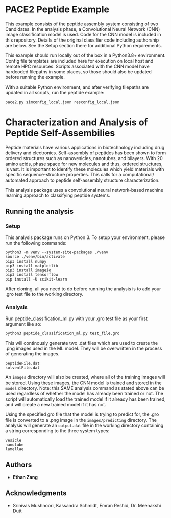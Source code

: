# PACE2 Peptide Example

This example consists of the peptide assembly system consisting of two Candidates. In the analysis phase, a Convolutional Neural Network (CNN) image classification model is used. Code for the CNN model is included in this repository. Details of the original classifier code including authorship are below. See the Setup section there for additional Python requirements.

This example should run locally out of the box in a Python3.8+ environment. Config file templates are included here for execution on local host and remote HPC resources. Scripts associated with the CNN model have hardcoded filepaths in some places, so those should also be updated before running the example.

With a suitable Python environment, and after verifying filepaths are updated in all scripts, run the peptide example:
```
pace2.py simconfig_local.json resconfig_local.json
```

# Characterization and Analysis of Peptide Self-Assembilies

Peptide materials have various applications in biotechnology including drug delivery and electronics. Self-assembly of peptides has been shown to form ordered structures such as nanovesicles, nanotubes, and bilayers. With 20 amino acids, phase space for new molecules and thus, ordered structures, is vast. It is important to identify these molecules which yield materials with specific sequence-structure properties. This calls for a computational/ automated approach to peptide self-assembly structure characterization.

This analysis package uses a convolutional neural network-based machine learning approach to classifying peptide systems.

## Running the analysis

### Setup

This analysis package runs on Python 3. To setup your environment, please run the following commands:

```
python3 -m venv --system-site-packages ./venv
source ./venv/bin/activate
pip3 install numpy
pip3 install matplotlib
pip3 install imageio
pip3 install tensorflow
pip install -U scikit-learn
```

After cloning, all you need to do before running the analysis is to add your .gro test file to the working directory. 

### Analysis

Run peptide_classification_ml.py with your .gro test file as your first argument like so:

```
python3 peptide_classification_ml.py test_file.gro
```

This will continously generate two .dat files which are used to create the .png images used in the ML model. They will be overwritten in the process of generating the images.

```
peptideFile.dat
solventFile.dat
```

An `images` directory will also be created, where all of the training images will be stored. Using these images, the CNN model is trained and stored in the `model` directory. Note: this SAME analysis command as stated above can be used regardless of whether the model has already been trained or not. The script will automatically load the trained model if it already has been trained, and will create a new trained model if it has not. 

Using the specified gro file that the model is trying to predict for, the .gro file is converted to a .png image in the `images/predicting` directory. The analysis will  generate an `output.dat` file in the working directory containing a string corresponding to the three system types:
```
vesicle
nanotube
lamellae
```


## Authors

* **Ethan Zang** 

## Acknowledgments

* Srinivas Mushnoori, Kassandra Schmidt, Emran Reshid, Dr. Meenakshi Dutt

